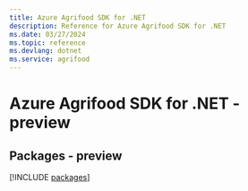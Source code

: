 ```yaml
---
title: Azure Agrifood SDK for .NET
description: Reference for Azure Agrifood SDK for .NET
ms.date: 03/27/2024
ms.topic: reference
ms.devlang: dotnet
ms.service: agrifood
---
```

# Azure Agrifood SDK for .NET - preview
## Packages - preview
[!INCLUDE [packages](agrifood-index.md)]